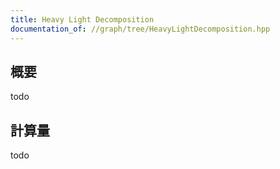 ```yaml
---
title: Heavy Light Decomposition
documentation_of: //graph/tree/HeavyLightDecomposition.hpp
---
```


## 概要

todo

## 計算量
todo